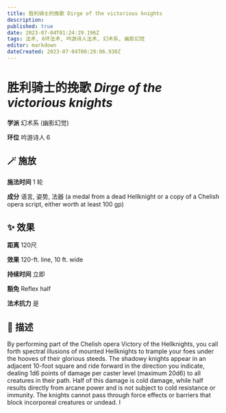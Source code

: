 ```yaml
---
title: 胜利骑士的挽歌 Dirge of the victorious knights
description: 
published: true
date: 2023-07-04T01:24:29.196Z
tags: 法术, 6环法术, 吟游诗人法术, 幻术系, 幽影幻觉
editor: markdown
dateCreated: 2023-07-04T00:20:06.930Z
---
```


# **胜利骑士的挽歌** *Dirge of the victorious knights*

**学派** 幻术系 (幽影幻觉) 

**环位** 吟游诗人 6

## 🪄 施放

**施法时间** 1 轮

**成分** 语言, 姿势, 法器 (a medal from a dead Hellknight or a copy of a Chelish opera script, either worth at least 100 gp)

## ✨ 效果  

**距离** 120尺 

**效果** 120-ft. line, 10 ft. wide 

**持续时间** 立即 

**豁免** Reflex half

**法术抗力** 是

## 📖 描述

By performing part of the Chelish opera Victory of the Hellknights, you call forth spectral illusions of mounted Hellknights to trample your foes under the hooves of their glorious steeds. The shadowy knights appear in an adjacent 10-foot square and ride forward in the direction you indicate, dealing 1d6 points of damage per caster level (maximum 20d6) to all creatures in their path. Half of this damage is cold damage, while half results directly from arcane power and is not subject to cold resistance or immunity. The knights cannot pass through force effects or barriers that block incorporeal creatures or undead. I
    